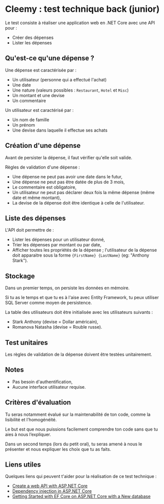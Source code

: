 # Cleemy : test technique back (junior)

Le test consiste à réaliser une application web en .NET Core avec une API pour :
 - Créer des dépenses
 - Lister les dépenses

## Qu'est-ce qu'une dépense ?

Une dépense est caractérisée par :
 - Un utilisateur (personne qui a effectué l'achat)
 - Une date
 - Une nature (valeurs possibles : `Restaurant`, `Hotel` et `Misc`)
 - Un montant et une devise
 - Un commentaire

Un utilisateur est caractérisé par :
 - Un nom de famille
 - Un prénom
 - Une devise dans laquelle il effectue ses achats

## Création d'une dépense

Avant de persister la dépense, il faut vérifier qu'elle soit valide.

Règles de validation d'une dépense :
 - Une dépense ne peut pas avoir une date dans le futur,
 - Une dépense ne peut pas être datée de plus de 3 mois,
 - Le commentaire est obligatoire,
 - Un utilisateur ne peut pas déclarer deux fois la même dépense (même date et même montant),
 - La devise de la dépense doit être identique à celle de l'utilisateur.

## Liste des dépenses

L'API doit permettre de :
 - Lister les dépenses pour un utilisateur donné,
 - Trier les dépenses par montant ou par date,
 - Afficher toutes les propriétés de la dépense ; l'utilisateur de la dépense doit apparaitre sous la forme `{FirstName} {LastName}` (eg: "Anthony Stark").

## Stockage

Dans un premier temps, on persiste les données en mémoire.

Si tu as le temps et que tu es à l'aise avec Entity Framework, tu peux utiliser SQL Server comme moyen de persistence.

La table des utilisateurs doit être initialisée avec les utilisateurs suivants :
 - Stark Anthony (devise = Dollar américain),
 - Romanova Natasha (devise = Rouble russe).

## Test unitaires

Les règles de validation de la dépense doivent être testées unitairement.

## Notes

 - Pas besoin d'authentification,
 - Aucune interface utilisateur requise.

## Critères d'évaluation

Tu seras notamment évalué sur la maintenabilité de ton code, comme la lisibilité et l'homogénéité.

Le but est que nous puissions facilement comprendre ton code sans que tu aies à nous l’expliquer.

Dans un second temps (lors du petit oral), tu seras amené à nous le présenter et nous expliquer les choix que tu as faits.

## Liens utiles

Quelques liens qui peuvent t'aider pour la réalisation de ce test technique :
 - [Create a web API with ASP.NET Core](https://docs.microsoft.com/en-us/aspnet/core/tutorials/first-web-api)
 - [Dependency injection in ASP.NET Core](https://docs.microsoft.com/en-us/aspnet/core/fundamentals/dependency-injection)
 - [Getting Started with EF Core on ASP.NET Core with a New database](https://docs.microsoft.com/en-us/ef/core/get-started/aspnetcore/new-db)